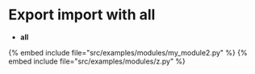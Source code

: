 # Export import with all

* __all__

{% embed include file="src/examples/modules/my_module2.py" %}
{% embed include file="src/examples/modules/z.py" %}

